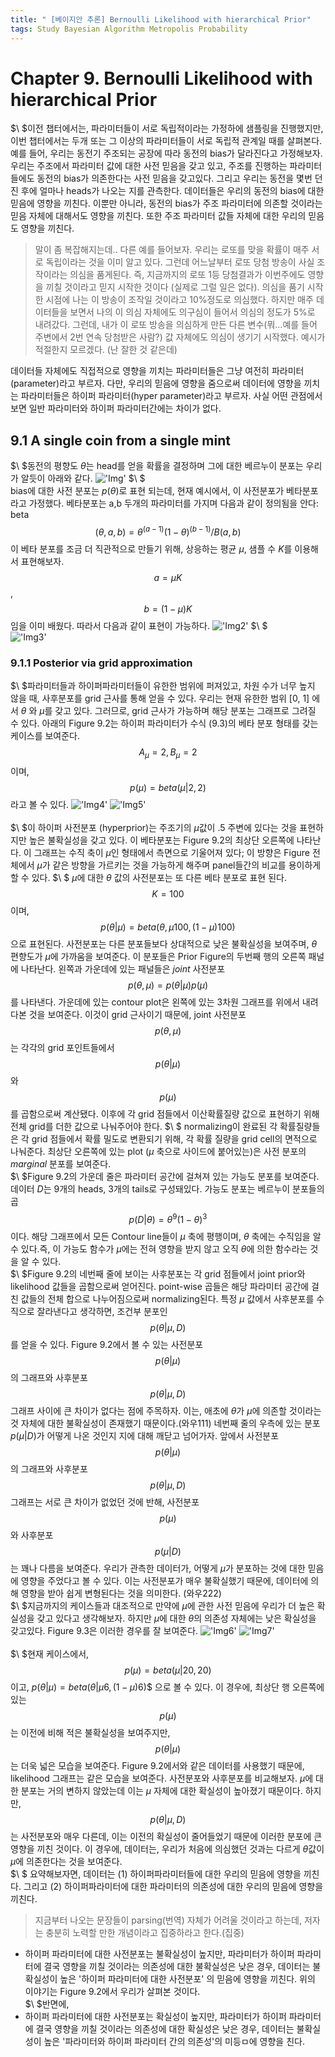 ```yaml
---
title: " [베이지안 추론] Bernoulli Likelihood with hierarchical Prior"
tags: Study Bayesian Algorithm Metropolis Probability
---
```


# Chapter 9. Bernoulli Likelihood with hierarchical Prior
$\ $이전 챕터에서는, 파라미터들이 서로 독립적이라는 가정하에 샘플링을 진행했지만, 이번 챕터에서는 두개 또는 그 이상의 파라미터들이 서로 독립적 관계일 때를 살펴본다. 예를 들어, 우리는 동전기 주조되는 공장에 따라 동전의 bias가 달라진다고 가정해보자. 우리는 주조에서 파라미터 값에 대한 사전 믿음을 갖고 있고, 주조를 진행하는 파라미터들에도 동전의 bias가 의존한다는 사전 믿음을 갖고있다. 그리고 우리는 동전을 몇번 던진 후에 얼마나 heads가 나오는 지를 관측한다. 데이터들은 우리의 동전의 bias에 대한 믿음에 영향을 끼친다. 이뿐만 아니라, 동전의 bias가 주조 파라미터에 의존할 것이라는 믿음 자체에 대해서도 영향을 끼친다. 또한 주조 파라미터 값들 자체에 대한 우리의 믿음도 영향을 끼친다.
>말이 좀 복잡해지는데.. 다른 예를 들어보자. 우리는 로또를 맞을 확률이 매주 서로 독립이라는 것을 이미 알고 있다. 그런데 어느날부터 로또 당첨 방송이 사실 조작이라는 의심을 품게된다. 즉, 지금까지의 로또 1등 당첨결과가 이번주에도 영향을 끼칠 것이라고 믿지 시작한 것이다 (실제로 그럴 일은 없다). 의심을 품기 시작한 시점에 나는 이 방송이 조작일 것이라고 10%정도로 의심했다. 하지만 매주 데이터들을 보면서 나의 이 의심 자체에도 의구심이 들어서 의심의 정도가 5%로 내려갔다. 그런데, 내가 이 로또 방송을 의심하게 만든 다른 변수(뭐...예를 들어 주변에서 2번 연속 당첨받은 사람?) 값 자체에도 의심이 생기기 시작했다. 예시가 적절한지 모르겠다. (난 잘한 것 같은데)

데이터들 자체에도 직접적으로 영향을 끼치는 파라미터들은 그냥 여전히 파라미터(parameter)라고 부르자. 다만, 우리의 믿음에 영향을 줌으로써 데이터에 영향을 끼치는 파라미터들은 하이퍼 파라미터(hyper parameter)라고 부르자. 사실 어떤 관점에서 보면 일반 파라미터와 하이퍼 파라미터간에는 차이가 없다. <br>
## 9.1 A single coin from a single mint
$\ $동전의 평향도 $\theta$는 head를 얻을 확률을 결정하며 그에 대한 베르누이 분포는 우리가 알듯이 아래와 같다.
!['Img'](https://imgur.com/Q2S7upQ.png)
$\ $<br>
bias에 대한 사전 분포는 $p(\theta)$로 표현 되는데, 현재 예시에서, 이 사전분포가 베타분포라고 가정했다. 베타분포는 a,b 두개의 파라미터를 가지며 다음과 같이 정의됨을 안다: beta$$(\theta,a,b) = \theta^{(a-1)} (1-\theta)^{(b-1)}/B(a,b)$$ 이 베타 분포를 조금 더 직관적으로 만들기 위해, 상응하는 평균 $\mu$, 샘플 수 $K$를 이용해서 표현해보자. $$a = \mu K$$, $$b = (1-\mu)K$$임을 이미 배웠다. 따라서 다음과 같이 표현이 가능하다.
!['Img2'](https://imgur.com/05EFpje.png)
$\ $<br>
!['Img3'](https://imgur.com/tQzFcSK.png)
### 9.1.1 Posterior via grid approximation
$\ $파라미터들과 하이퍼파라미터들이 유한한 범위에 퍼져있고, 차원 수가 너무 높지 않을 때, 사후분포를 grid 근사를 통해 얻을 수 있다. 우리는 현재 유한한 범위 [0, 1] 에서 $\theta$ 와 $\mu$를 갖고 있다. 그러므로, grid 근사가 가능하며 해당 분포는 그래프로 그려질 수 있다. 아래의 Figure 9.2는 하이퍼 파라미터가 수식 (9.3)의 베타 분포 형태를 갖는 케이스를 보여준다. $$A_{\mu} = 2, B_{\mu} = 2$$ 이며, $$p(\mu) = beta(\mu|2,2)$$라고 볼 수 있다.
!['Img4'](https://imgur.com/aeqnLm5.png)
!['Img5'](https://imgur.com/ZEvcNNg.png)
<br>
<br>
$\ $이 하이퍼 사전분포 (hyperprior)는 주조기의 $\mu$값이 .5 주변에 있다는 것을 표현하지만 높은 불확실성을 갖고 있다. 이 베타분포는 Figure 9.2의 최상단 오른쪽에 나타난다. 이 그래프는 수직 축이 $\mu$인 형태에서 측면으로 기울어져 있다; 이 방향은 Figure 전체에서 $\mu$가 같은 방향을 가르키는 것을 가능하게 해주며 panel들간의 비교를 용이하게 할 수 있다.
$\ $ $\mu$에 대한 $\theta$ 값의 사전분포는 또 다른 베타 분포로 표현 된다. $$K = 100$$이며, $$p(\theta|\mu) = beta(\theta, \mu 100,(1-\mu)100)$$ 으로 표현된다. 사전분포는 다른 분포들보다 상대적으로 낮은 불확실성을 보여주며, $\theta$ 편향도가 $\mu$에 가까움을 보여준다. 이 분포들은 Prior Figure의 두번째 행의 오른쪽 패널에 나타난다. 왼쪽과 가운데에 있는 패널들은 $joint$ 사전분포 $$p(\theta,\mu) = p(\theta|\mu)p(\mu)$$를 나타낸다. 가운데에 있는 contour plot은 왼쪽에 있는 3차원 그래프를 위에서 내려다본 것을 보여준다. 이것이 grid 근사이기 때문에, joint 사전분포 $$p(\theta,\mu)$$는 각각의 grid 포인트들에서 $$p(\theta|\mu)$$와 $$p(\mu)$$를 곱함으로써 계산됐다. 이후에 각 grid 점들에서 이산확률질량 값으로 표현하기 위해 전체 grid를 더한 값으로 나눠주어야 한다.
$\ $ normalizing이 완료된 각 확률질량들은 각 grid 점들에서 확률 밀도로 변환되기 위해, 각 확률 질량을 grid cell의 면적으로 나눠준다. 최상단 오른쪽에 있는 plot ($\mu$ 축으로 사이드에 붙어있는)은 사전 분포의 $marginal$ 분포를 보여준다.<br>
$\ $Figure 9.2의 가운데 줄은 파라미터 공간에 걸쳐져 있는 가능도 분포를 보여준다. 데이터 $D$는 9개의 heads, 3개의 tails로 구성돼있다. 가능도 분포는 베르누이 분포들의 곱 $$p(D|\theta) = \theta^9 (1-\theta)^3$$ 이다. 해당 그래프에서 모든 Contour line들이 $\mu$ 축에 평행이며, $\theta$ 축에는 수직임을 알 수 있다.즉, 이 가능도 함수가 $\mu$에는 전혀 영향을 받지 않고 오직 $\theta$에 의한 함수라는 것을 알 수 있다.<br>
$\ $Figure 9.2의 네번째 줄에 보이는 사후분포는 각 grid 점들에서 joint prior와 likelihood 값들을 곱함으로써 얻어진다. point-wise 곱들은 해당 파라미터 공간에 걸친 값들의 전체 합으로 나누어짐으로써 normalizing된다. 특정 $\mu$ 값에서 사후분포를 수직으로 잘라낸다고 생각하면, 조건부 분포인 $$p(\theta|\mu,D)$$를 얻을 수 있다. Figure 9.2에서 볼 수 있는 사전분포 $$p(\theta|\mu)$$의 그래프와 사후분포 $$p(\theta|\mu,D)$$ 그래프 사이에 큰 차이가 없다는 점에 주목하자. 이는, 애초에 $\theta$가 $\mu$에 의존할 것이라는 것 자체에 대한 불확실성이 존재했기 때문이다.(와우111) 네번째 줄의 우측에 있는 분포 $p(\mu|D)$가 어떻게 나온 것인지 지에 대해 깨닫고 넘어가자. 앞에서 사전분포 $$p(\theta|\mu)$$의 그래프와 사후분포 $$p(\theta|\mu,D)$$ 그래프는 서로 큰 차이가 없었던 것에 반해, 사전분포 $$p(\mu)$$와 사후분포 $$p(\mu|D)$$는 꽤나 다름을 보여준다. 우리가 관측한 데이터가, 어떻게 $\mu$가 분포하는 것에 대한 믿음에 영향을 주었다고 볼 수 있다. 이는 사전분포가 매우 불확실했기 때문에, 데이터에 의해 영향을 받아 쉽게 변형된다는 것을 의미한다. (와우222)<br>
$\ $지금까지의 케이스들과 대조적으로 만약에 $\mu$에 관한 사전 믿음에 우리가 더 높은 확실성을 갖고 있다고 생각해보자. 하지만 $\mu$에 대한 $\theta$의 의존성 자체에는 낮은 확실성을 갖고있다. Figure 9.3은 이러한 경우를 잘 보여준다.
!['Img6'](https://imgur.com/kHPYIxb.png)
!['Img7'](https://imgur.com/ZBICPdX.png)
<br>
<br>
$\ $현재 케이스에서, $$p(\mu) = beta(\mu|20,20)$$이고, $p(\theta|\mu) =  beta(\theta|\mu 6, (1-\mu)6)$$ 으로 볼 수 있다. 이 경우에, 최상단 행 오른쪽에 있는 $$p(\mu)$$는 이전에 비해 적은 불확실성을 보여주지만, $$p(\theta|\mu)$$는 더욱 넓은 모습을 보여준다. Figure 9.2에서와 같은 데이터를 사용했기 때문에, likelihood 그래프는 같은 모습을 보여준다. 사전분포와 사후분포를 비교해보자. $\mu$에 대한 분포는 거의 변하지 않았는데 이는 $\mu$ 자체에 대한 확실성이 높아졌기 때문이다. 하지만, $$p(\theta|\mu,D)$$는 사전분포와 매우 다른데, 이는 이전의 확실성이 줄어들었기 때문에 이러한 분포에 큰 영향을 끼친 것이다. 이 경우에, 데이터는, 우리가 처음에 의심했던 것과는 다르게 $\theta$값이 $\mu$에 의존한다는 것을 보여준다.<br>
$\ $ 요약해보자면, 데이터는 (1) 하이퍼파라미터들에 대한 우리의 믿음에 영향을 끼친다. 그리고 (2) 하이퍼파라미터에 대한 파라미터의 의존성에 대한 우리의 믿음에 영향을 끼친다.
>지금부터 나오는 문장들이 parsing(번역) 자체가 어려울 것이라고 하는데, 저자는 충분히 노력할 만한 개념이라고 집중하라고 한다.(집중)

* 하이퍼 파라미터에 대한 사전분포는 불확실성이 높지만, 파라미터가 하이퍼 파라미터에 결국 영향을 끼칠 것이라는 의존성에 대한 불확실성은 낮은 경우, 데이터는 불확실성이 높은 '하이퍼 파라미터에 대한 사전분포' 의 믿음에 영향을 끼친다.
위의 이야기는 Figure 9.2에서 우리가 살펴본 것이다. <br>
$\ $반면에,
* 하이퍼 파라미터에 대한 사전분포는 확실성이 높지만, 파라미터가 하이퍼 파라미터에 결국 영향을 끼칠 것이라는 의존성에 대한 확실성은 낮은 경우, 데이터는 불확실성이 높은 '파라미터와 하이퍼 파라미터 간의 의존성'의 미등ㅁ에 영향을 친다.
